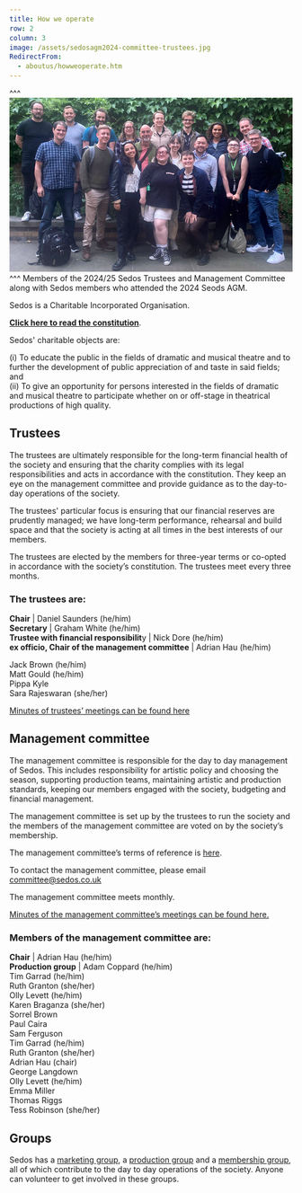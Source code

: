 ```yaml
---
title: How we operate
row: 2
column: 3
image: /assets/sedosagm2024-committee-trustees.jpg
RedirectFrom:
  - aboutus/howweoperate.htm
---
```

^^^
![](/assets/sedosagm2024.jpg)
^^^ Members of the 2024/25 Sedos Trustees and Management Committee along with Sedos members who attended the 2024 Seods AGM.

Sedos is a Charitable Incorporated Organisation.

**[Click here to read the constitution](/assets/SedosConstitution.pdf)**.

Sedos' charitable objects are:

(i) To educate the public in the fields of dramatic and musical theatre and to further the development of public appreciation of and taste in said fields; and\
(ii) To give an opportunity for persons interested in the fields of dramatic and musical theatre to participate whether on or off-stage in theatrical productions of high quality.

## Trustees

The trustees are ultimately responsible for the long-term financial health of the society and ensuring that the charity complies with its legal responsibilities and acts in accordance with the constitution. They keep an eye on the management committee and provide guidance as to the day-to-day operations of the society.

The trustees' particular focus is ensuring that our financial reserves are prudently managed; we have long-term performance, rehearsal and build space and that the society is acting at all times in the best interests of our members.

The trustees are elected by the members for three-year terms or co-opted in accordance with the society’s constitution. The trustees meet every three months.

### The trustees are:

**Chair** | Daniel Saunders (he/him)\
**Secretary** | Graham White (he/him)\
**Trustee with financial responsibilit**y | Nick Dore (he/him)\
**ex officio, Chair of the management committee** | Adrian Hau (he/him)

Jack Brown (he/him)\
Matt Gould (he/him)\
Pippa Kyle\
Sara Rajeswaran (she/her)

[Minutes of trustees’ meetings can be found here](https://drive.google.com/drive/folders/13fa6XEho_8j5tAyxQX0wwuJ5HXOcRmjZ?usp=sharing)

## Management committee

The management committee is responsible for the day to day management of Sedos. This includes responsibility for artistic policy and choosing the season, supporting production teams, maintaining artistic and production standards, keeping our members engaged with the society, budgeting and financial management.

The management committee is set up by the trustees to run the society and the members of the management committee are voted on by the society’s membership.

The management committee’s terms of reference is [here](https://sedos.co.uk/assets/management-committee-terms-of-reference-2019.pdf).

To contact the management committee, please email [committee@sedos.co.uk](mailto:committee@sedos.co.uk)

The management committee meets monthly.

[Minutes of the management committee’s meetings can be found here.](https://drive.google.com/drive/folders/1cAe7KQ44n8LRwY99_qUxjfHZtoI7waGk?usp=sharing)

### Members of the management committee are:

**Chair** | Adrian Hau (he/him)\
**Production group** | Adam Coppard (he/him)\
Tim Garrad (he/him) \
Ruth Granton (she/her)\
Olly Levett (he/him)\
Karen Braganza (she/her)\
Sorrel Brown \
Paul Caira \
Sam Ferguson \
Tim Garrad (he/him)\
Ruth Granton (she/her)\
Adrian Hau (chair)\
George Langdown \
Olly Levett (he/him)\
Emma Miller \
Thomas Riggs \
Tess Robinson  (she/her)

## Groups

Sedos has a [marketing group](/groups/marketing), a [production group](/groups/production) and a [membership group](/groups/membership), all of which contribute to the day to day operations of the society. Anyone can volunteer to get involved in these groups.